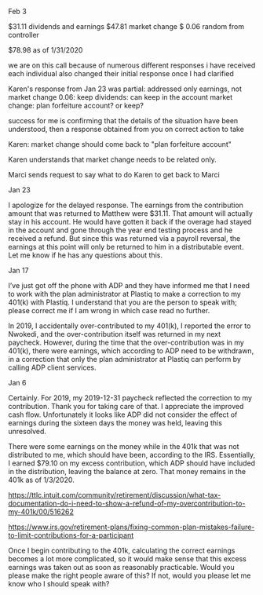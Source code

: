 Feb 3

$31.11 dividends and earnings
$47.81 market change
$ 0.06 random from controller

$78.98 as of 1/31/2020

we are on this call because of numerous different responses i have received
each individual also changed their initial response once I had clarified

Karen's response from Jan 23 was partial: addressed only earnings, not market change
0.06: keep
dividends: can keep in the account
market change: plan forfeiture account? or keep?

success for me is confirming that the details of the situation have been understood, then a response obtained from you on correct action to take

Karen: market change should come back to "plan forfeiture account"

Karen understands that market change needs to be related only.

Marci sends request to say what to do
Karen to get back to Marci



Jan 23

I apologize for the delayed response.  The earnings from the contribution amount that was returned to Matthew were $31.11.  That amount will actually stay in his account.  He would have gotten it back if the overage had stayed in the account and gone through the year end testing process and he received a refund.  But since this was returned via a payroll reversal, the earnings at this point will only be returned to him in a distributable event.  Let me know if he has any questions about this.



Jan 17

I’ve just got off the phone with ADP and they have informed me that I need to work with the plan administrator at Plastiq to make a correction to my 401(k) with Plastiq. I understand that you are the person to speak with; please correct me if I am wrong in which case read no further.

In 2019, I accidentally over-contributed to my 401(k), I reported the error to Nwokedi, and the over-contribution itself was returned in my next paycheck. However, during the time that the over-contribution was in my 401(k), there were earnings, which according to ADP need to be withdrawn, in a correction that only the plan administrator at Plastiq can perform by calling ADP client services.



Jan  6

Certainly. For 2019, my 2019-12-31 paycheck reflected the correction to my contribution. Thank you for taking care of that. I appreciate the improved cash flow. Unfortunately it looks like ADP did not consider the effect of earnings during the sixteen days the money was held, leaving this unresolved.

There were some earnings on the money while in the 401k that was not distributed to me, which should have been, according to the IRS. Essentially, I earned $79.10 on my excess contribution, which ADP should have included in the distribution, leaving the balance at zero. That money remains in the 401k as of 1/3/2020.

https://ttlc.intuit.com/community/retirement/discussion/what-tax-documentation-do-i-need-to-show-a-refund-of-my-overcontribution-to-my-401k/00/516262

https://www.irs.gov/retirement-plans/fixing-common-plan-mistakes-failure-to-limit-contributions-for-a-participant

Once I begin contributing to the 401k, calculating the correct earnings becomes a lot more complicated, so it would make sense that this excess earnings was taken out as soon as reasonably practicable. Would you please make the right people aware of this? If not, would you please let me know who I should speak with?